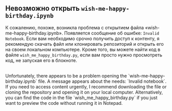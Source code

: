 ## Невозможно открыть `wish-me-happy-birthday.ipynb`

К сожалению, похоже, возникла проблема с открытием файла «wish-me-happy-birthday.ipynb». Появляется сообщение об ошибке: `Invalid Notebook`.
Если вам необходимо срочно получить доступ к контенту, я рекомендую скачать файл или клонировать репозиторий и открыть его на своем локальном компьютере.
Кроме того, вы можете найти код в файле `wish_me_happy_birthday.py`, если вам просто нужно просмотреть код, не запуская его в блокноте.

<br>
Unfortunately, there appears to be a problem opening the `wish-me-happy-birthday.ipynb` file. A message appears about the needs: `Invalid notebook`.
If you need to access content urgently, I recommend downloading the file or cloning the repository and opening it on your local computer.
Alternatively, you can find the code in the file `wish_me_happy_birthday.py` if you just want to preview the code without running it in Notepad.
